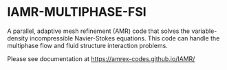 # IAMR-MULTIPHASE-FSI

A parallel, adaptive mesh refinement (AMR) code that solves the variable-density 
incompressible Navier-Stokes equations. This code can handle the multiphase flow and fluid structure interaction
problems.

Please see documentation at https://amrex-codes.github.io/IAMR/
